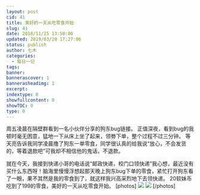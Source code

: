 ```yaml
---
layout: post
cid: 41
title: 美好的一天从吃零食开始
slug: 41
date: 2018/11/25 13:50:00
updated: 2019/03/20 17:27:06
status: publish
author: 七木
categories: 
  - 每日一记
tags: 
banner: 
bannerascover: 1
bannerasheadimg: 1
excerpt: 
indextype: 0
showfullcontent: 0
showTOC: 0
type: 0
---
```



周五凌晨在隔壁群看到一名小伙伴分享的狗东bug链接。
正值深夜，看到bug的我顿时毫无困意，猛地一下从床上坐了起来，领劵下单，整个过程不过三分钟。
等天亮告诉我同学凌晨撸了狗东一单零食，同学很认真的给我说“放心，不会发货的，等着退款吧”可我却不相信他的鬼话，不退款。

就在今天，我接到快递小哥的电话说“邮政快递，校门口领快递”我心想，最近没有买什么东西呀！脑海里慢慢浮想起那天晚上狗东bug下单的零食，紧忙打开狗东看了一眼，果不其然是我的零食到了，就这样我兴高采烈地下去领快递。
20软妹币吃到了199的零食，美好的一天从吃零食开始。
[photos]
![](https://qimu-1251828023.cos.ap-guangzhou.myqcloud.com/2018/12/08/1544283530.jpg)
![](https://qimu-1251828023.cos.ap-guangzhou.myqcloud.com/2018/12/08/1544283535.jpg)
[/photos]

